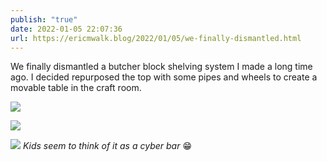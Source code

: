 ```yaml
---
publish: "true"
date: 2022-01-05 22:07:36
url: https://ericmwalk.blog/2022/01/05/we-finally-dismantled.html
---
```


We finally dismantled a butcher block shelving system I made a long time ago. I decided repurposed the top with some pipes and wheels to create a movable table in the craft room.

![](https://ericmwalk.blog/uploads/2022/abdb11adf0.jpg)

![](https://ericmwalk.blog/uploads/2022/58db9c36cf.jpg)

![](https://ericmwalk.blog/uploads/2022/62029007d2.jpg)
_Kids seem to think of it as a cyber bar_ 😁